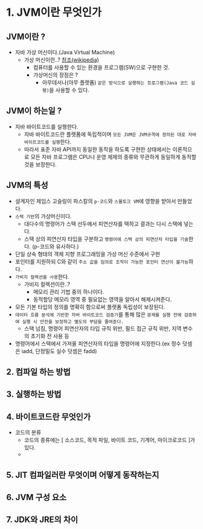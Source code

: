 # 1. JVM이란 무엇인가

## JVM이란 ?
- 자바 가상 머신이다.(Java Virtual Machine)
  - 가상 머신이란..? [참조(wikipedia) ](https://ko.wikipedia.org/wiki/%EA%B0%80%EC%83%81_%EB%A8%B8%EC%8B%A0)
    - 컴퓨터를 사용할 수 있는 환경을 프로그램(SW)으로 구현한 것.
    - 가상머신의 장점은 ?
      - 아무데서나(아무 플랫폼) `같은 방식으로 실행하는 프로그램(Java 코드 실행)`을 사용할 수 있다. 
## JVM이 하는일 ?
- 자바 바이트코드를 실행한다.
  - 자바 바이트코드란 플랫폼에 독립적이며 `모든 JVM은 JVM규격에 정의된 대로 자바 바이트코드를 실행`한다.
  - 따라서 표준 자바 API까지 동일한 동작을 하도록 구현한 상태에서는 이론적으로 모든 자바 프로그램은 CPU나 운영 체제의 종류와 무관하게 동일하게 동적할 것을 보장한다.
    
## JVM의 특성
- 설계자인 제임스 고슬링이 파스칼의 `p-코드`와 `스몰토크 VM`에 영향을 받아서 만들었다.
- `스택 기반`의 가상머신이다.
  - 대다수의 명령어가 스택 선두에서 피연산자를 택하고 결과는 다시 스택에 넣는다.
  - 스택 상의 피연산자 타입을 구분하고 `명령어에 스택 상의 피연산자 타입을 기술`한다. (p-코드와 유사하다.)
- 단일 상속 형태의 객체 지향 프로그래밍을 가상 머신 수준에서 구현
- 포인터를 지원하되 C와 같이 `주소 값을 임의로 조작이 가능한 포인터 연산이 불가능`하다.
- `가비지 컬렉션을 사용`한다.
  - 가비지 컬렉션이란..?
    - 메모리 관리 기법 중의 하나이다.
    - 동적할당 메모리 영역 중 필요없는 영역을 알아서 해제시켜준다.
- 모든 기본 타입의 정의를 명확히 함으로써 플랫폼 독립성이 보장된다.
- `데이터 흐름 분석에 기반한 자바 바이트코드 검증기`를 통해 많은 `문제를 실행 전에 검증하여 실행 시 안전을 보정하고 별도의 부담을 줄여준다.`
  - 스택 넘침, 명령어 피연산자의 타입 규칙 위반, 필드 접근 규칙 위반, 지역 변수의 초기화 전 사용 등 
- 명령어에서 스택에서 가져올 피연산자의 타입을 명령어에 지정한다.(ex 정수 덧셈은 iadd, 단정밀도 실수 덧셈은 fadd)

## 2. 컴파일 하는 방법
## 3. 실행하는 방법
## 4. 바이트코드란 무엇인가
- 코드의 분류
  - 코드의 종류에는 [ 소스코드, 목적 파일, 바이트 코드, 기계어, 마이크로코드 ]가 있다.
  - 
## 5. JIT 컴파일러란 무엇이며 어떻게 동작하는지
## 6. JVM 구성 요소
## 7. JDK와 JRE의 차이
